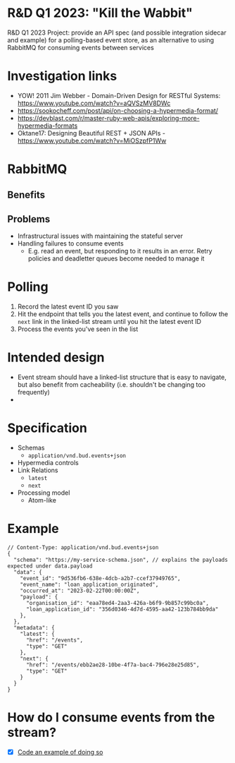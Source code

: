 # R&D Q1 2023: "Kill the Wabbit"
R&amp;D Q1 2023 Project: provide an API spec (and possible integration sidecar and example) for a polling-based event
store, as an alternative to using RabbitMQ for consuming events between services

# Investigation links
- YOW! 2011 Jim Webber - Domain-Driven Design for RESTful Systems: https://www.youtube.com/watch?v=aQVSzMV8DWc
- https://sookocheff.com/post/api/on-choosing-a-hypermedia-format/
- https://devblast.com/r/master-ruby-web-apis/exploring-more-hypermedia-formats
- Oktane17: Designing Beautiful REST + JSON APIs - https://www.youtube.com/watch?v=MiOSzpfP1Ww

# RabbitMQ
## Benefits

## Problems
- Infrastructural issues with maintaining the stateful server
- Handling failures to consume events
  - E.g. read an event, but responding to it results in an error. Retry policies
    and deadletter queues become needed to manage it

# Polling
1. Record the latest event ID you saw
2. Hit the endpoint that tells you the latest event, and continue to follow
   the `next` link in the linked-list stream until you hit the latest event ID
3. Process the events you've seen in the list

# Intended design
- Event stream should have a linked-list structure that is easy to navigate, but
  also benefit from cacheability (i.e. shouldn't be changing too frequently)
- 

# Specification
- Schemas
  - `application/vnd.bud.events+json`
- Hypermedia controls
- Link Relations
  - `latest`
  - `next`
- Processing model
  - Atom-like

# Example
```json5
// Content-Type: application/vnd.bud.events+json
{
  "schema": "https://my-service-schema.json", // explains the payloads expected under data.payload
  "data": {
    "event_id": "9d536fb6-638e-4dcb-a2b7-ccef37949765",
    "event_name": "loan_application_originated",
    "occurred_at": "2023-02-22T00:00:00Z",
    "payload": {
      "organisation_id": "eaa78ed4-2aa3-426a-b6f9-9b857c99bc0a",
      "loan_application_id": "356d0346-4d7d-4595-aa42-123b784bb9da"
    },
  },
  "metadata": {
    "latest": {
      "href": "/events",
      "type": "GET"
    },
    "next": {
      "href": "/events/ebb2ae28-10be-4f7a-bac4-796e28e25d85",
      "type": "GET"
    }
  }
}
```

# How do I consume events from the stream?
- [x] [Code an example of doing so](/examples/consuming_events_from_stream.go)
